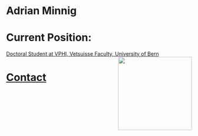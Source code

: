 # Adrian Minnig

# Current Position: 
[Doctoral Student at VPHI, Vetsuisse Faculty, University of Bern](http://www.vphi.ch/ueber_uns/team/minnig_adrian/index_ger.html) <img align="right" width="200"  src="https://www.vphibern.ch/e_epi/masszahlen/vphi-logo-vertical.png">


# [Contact](https://github.com/Adrian-Minnig/Adrian-Minnig.github.io/blob/main/Contact.md)
